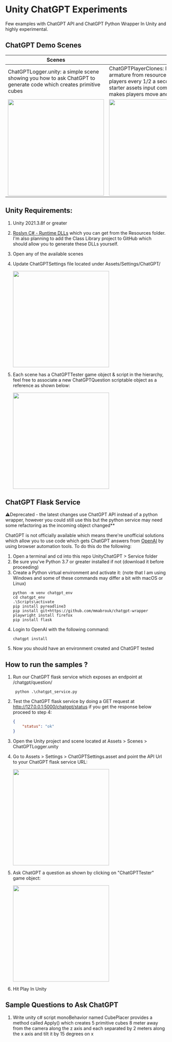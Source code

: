 # Unity ChatGPT Experiments
Few examples with ChatGPT API and ChatGPT Python Wrapper In Unity and highly experimental.

## ChatGPT Demo Scenes

|Scenes||
|---|---|
|ChatGPTLogger.unity: a simple scene showing you how to ask ChatGPT to generate code which creates primitive cubes|ChatGPTPlayerClones: loads a player armature from resources, clones players every 1/2 a second, gets the starter assets input component, and makes players move and jump|
|<img src="https://github.com/dilmerv/UnityChatGPT/blob/master/docs/images/ChatGPTDemo_1.gif" width="300">|<img src="https://github.com/dilmerv/UnityChatGPT/blob/master/docs/images/ChatGPTDemo_2.gif" width="300">|

## Unity Requirements:
1. Unity 2021.3.8f or greater
2. [Roslyn C# - Runtime DLLs](https://github.com/dilmerv/UnityRoslynDemos) which you can get from the Resources folder. I'm also planning to add the Class Library project to GitHub which should allow you to generate these DLLs yourself.
3. Open any of the available scenes
4. Update ChatGPTSettings file located under Assets/Settings/ChatGPT/
   
   <img src="https://github.com/dilmerv/UnityChatGPT/blob/master/docs/images/NewChatGPTSettings.png" width="300">

5. Each scene has a ChatGPTTester game object & script in the hierarchy, feel free to associate a new ChatGPTQuestion scriptable object as a reference as shown below:

   <img src="https://github.com/dilmerv/UnityChatGPT/blob/master/docs/images/NewChatGPTQuestion.png" width="300">

## ChatGPT Flask Service 

⚠️Deprecated - the latest changes use ChatGPT API instead of a python wrapper, however you could still use this but the python service may need some refactoring as the incoming object changed**

ChatGPT is not officially available which means there're unofficial solutions which allow you to use code which gets ChatGPT answers from [OpenAI](https://beta.openai.com/playground) by using browser automation tools. To do this do the following:
1. Open a terminal and cd into this repo UnityChatGPT > Service folder
2. Be sure you've Python 3.7 or greater installed if not (download it before proceeding)
3. Create a Python virtual environment and activate it: (note that I am using Windows and some of these commands may differ a bit with macOS or Linux)
    ```
    python -m venv chatgpt_env
    cd chatgpt_env
    .\Scripts\activate
    pip install pyreadline3
    pip install git+https://github.com/mmabrouk/chatgpt-wrapper
    playwright install firefox
    pip install flask
    ```
3. Login to OpenAI with the following command:
    ```
    chatgpt install
    ```
4. Now you should have an environment created and ChatGPT tested

## How to run the samples ?
1. Run our ChatGPT flask service which exposes an endpoint at /chatgpt/question/
   ```
    python .\chatgpt_service.py
   ```
2. Test the ChatGPT flask service by doing a GET request at http://127.0.0.1:5000/chatgpt/status if you get the response below proceed to step 4:
    ```json
    {
        "status": "ok"
    }
    ```
3. Open the Unity project and scene located at Assets > Scenes > ChatGPTLogger.unity
4. Go to Assets > Settings > ChatGPTSettings.asset and point the API Url to your ChatGPT flask service URL:

   <img src="https://github.com/dilmerv/UnityChatGPT/blob/master/docs/images/ChatGPTSettings.png" width="300">
5. Ask ChatGPT a question as shown by clicking on "ChatGPTTester" game object:

   <img src="https://github.com/dilmerv/UnityChatGPT/blob/master/docs/images/ChatGPTPrompt.png" width="300">
6. Hit Play In Unity

## Sample Questions to Ask ChatGPT
1. Write unity c# script monoBehavior named CubePlacer provides a method called Apply() which creates 5 primitive cubes 8 meter away from the camera along the z axis and each separated by 2 meters along the x axis and tilt it by 15 degrees on x
